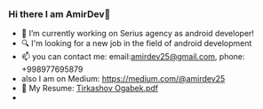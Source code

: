 ### Hi there I am AmirDev👋


- 🔭 I’m currently working on Serius agency as android developer!
- 🔍 I'm looking for a new job in the field of android development
- 📫 you can contact me: email:amirdev25@gmail.com, phone: +998977695879
- also I am on Medium: https://medium.com/@amirdev25
- :page_facing_up: My Resume: [Tirkashov Ogabek.pdf](https://github.com/amirdev25/amirdev25/files/8518263/Tirkashov.Ogabek.pdf)
-


